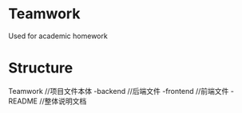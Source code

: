 # Teamwork
Used for academic homework
# Structure
Teamwork //项目文件本体
-backend //后端文件
-frontend //前端文件
-README //整体说明文档
